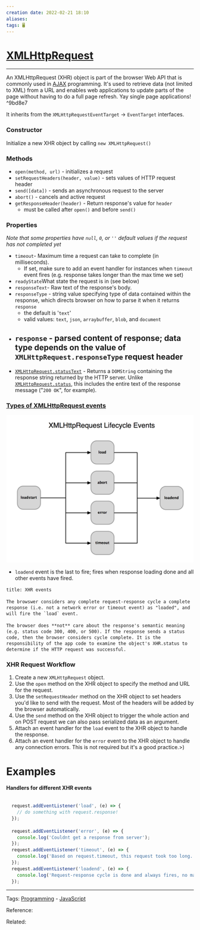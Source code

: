 ```yaml
---
creation date: 2022-02-21 18:10
aliases: 
tags: 🖥️
---
```


# [XMLHttpRequest](XMLHttpRequest.md)
---
An XMLHttpRequest (XHR) object is part of the browser Web API that is commonly used in [AJAX](./AJAX.md) programming. It's used to retrieve data (not limited to XML) from a URL and enables web applications to update parts of the page without having to do a full page refresh. Yay single page applications!    ^9bd8e7

It inherits from the `XMLHttpRequestEventTarget` -> `EventTarget` interfaces. 

### Constructor 
Initialize a new XHR object by calling `new XMLHttpRequest()`

### Methods
- `open(method, url)` - initializes a request
-  `setRequestHeaders(header, value)` - sets values of HTTP request header
- `send([data])` - sends an asynchronous request to the server
- `abort()` - cancels and active request
- `getResponseHeader(header)` - Return response's value for `header`
	- must be called after `open()` and before `send()`

### Properties
*Note that some properties have `null`, `0`, or `''` default values if the request has not completed yet* 

- `timeout`- Maximum time a request can take to complete (in milliseconds).
	- If set, make sure to add an event handler for instances when  `timeout` event fires (e.g. response takes longer than the max time we set)
- `readyState`What state the request is in (see below)
- `responseText`- Raw text of the response's body.
- `responseType` - string value specifying type of data contained within the response, which directs browser on how to parse it when it returns `response` 
	- the default is '`text`'
	- valid values: `text`, `json`, `arraybuffer`, `blob`, and `document`
- `response` - parsed content of response; data type depends on the value of `XMLHttpRequest.responseType` request header
	- 
- [`XMLHttpRequest.statusText`](https://developer.mozilla.org/en-US/docs/Web/API/XMLHttpRequest/statusText) - Returns a `DOMString` containing the response string returned by the HTTP server. Unlike [`XMLHttpRequest.status`](https://developer.mozilla.org/en-US/docs/Web/API/XMLHttpRequest/status), this includes the entire text of the response message ("`200 OK`", for example).

### [Types of XMLHttpRequest events](https://developer.mozilla.org/en-US/docs/Web/API/XMLHttpRequestEventTarget)

![Pasted image 20220221135839.png](./images/Pasted%20image%2020220221135839.png)
- `loadend` event is the last to fire; fires when response loading done and all other events have fired. 
```ad-note
title: XHR events

The browswer considers any complete request-response cycle a complete response (i.e. not a network error or timeout event) as "loaded", and will fire the `load` event. 

The browser does **not** care about the response's semantic meaning (e.g. status code 300, 400, or 500). If the response sends a status code, then the browser considers cycle complete. It is the responsibility of the app code to examine the object's XHR.status to determine if the HTTP request was successful. 

```
### XHR Request Workflow
1. Create a new `XMLHttpRequest` object.
2. Use the `open` method on the XHR object to specify the method and URL for the request.
3. Use the `setRequestHeader` method on the XHR object to set headers you'd like to send with the request. Most of the headers will be added by the browser automatically.
4. Use the `send` method on the XHR object to trigger the whole action and on POST request we can also pass serialized data as an argument.
5. Attach an event handler for the `load` event to the XHR object to handle the response.
6. Attach an event handler for the `error` event to the XHR object to handle any connection errors. This is not required but it's a good practice.>)



# Examples

**Handlers for different XHR events**
```js

  request.addEventListener('load', (e) => {
    // do something with request.response! 
  });

  request.addEventListener('error', (e) => {
    console.log('Couldnt get a response from server');
  });
  request.addEventListener('timeout', (e) => {
    console.log('Based on request.timeout, this request took too long. Please try again.');
  });
  request.addEventListener('loadend', (e) => {
    console.log('Request-response cycle is done and always fires, no matter what the response status is.');
  });
```



---
Tags: [Programming](Programming.md) - [JavaScript](./JavaScript.md) 

Reference:

Related: 